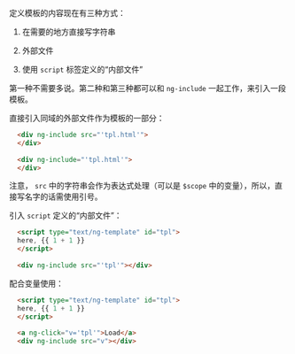 定义模板的内容现在有三种方式：


1. 在需要的地方直接写字符串

1. 外部文件

1. 使用 `script` 标签定义的“内部文件”

第一种不需要多说。第二种和第三种都可以和 `ng-include` 一起工作，来引入一段模板。

直接引入同域的外部文件作为模板的一部分：

```html
  <div ng-include src="'tpl.html'">  
  </div> 
  
  <div ng-include="'tpl.html'">  
  </div>
```

注意， `src` 中的字符串会作为表达式处理（可以是 `$scope` 中的变量），所以，直接写名字的话需使用引号。  

引入 `script` 定义的“内部文件”：  

```html
  <script type="text/ng-template" id="tpl">  
  here, {{ 1 + 1 }} 
  </script>
  
  <div ng-include src="'tpl'"></div>
```

配合变量使用：

```html
  <script type="text/ng-template" id="tpl">
  here, {{ 1 + 1 }}  
  </script>  
  
  <a ng-click="v='tpl'">Load</a>  
  <div ng-include src="v"></div>
```

